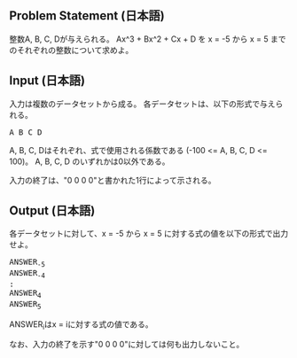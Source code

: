 Problem Statement (日本語)
--
整数A, B, C, Dが与えられる。
Ax^3 + Bx^2 + Cx + D を x = -5 から x = 5 までのそれぞれの整数について求めよ。

Input (日本語)
--
入力は複数のデータセットから成る。
各データセットは、以下の形式で与えられる。

<pre>
A B C D
</pre>

A, B, C, Dはそれぞれ、式で使用される係数である (-100 <= A, B, C, D <= 100)。
A, B, C, D のいずれかは0以外である。

入力の終了は、"0 0 0 0"と書かれた1行によって示される。

Output (日本語)
--
各データセットに対して、x = -5 から x = 5 に対する式の値を以下の形式で出力せよ。

<pre>
ANSWER<sub>-5</sub>
ANSWER<sub>-4</sub>
:
ANSWER<sub>4</sub>
ANSWER<sub>5</sub>
</pre>

ANSWER<sub>i</sub>はx = iに対する式の値である。

なお、入力の終了を示す"0 0 0 0"に対しては何も出力しないこと。
